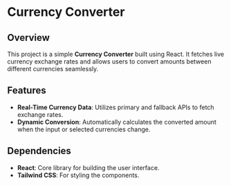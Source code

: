 # Currency Converter

## Overview

This project is a simple **Currency Converter** built using React. It fetches live currency exchange rates and allows users to convert amounts between different currencies seamlessly.

## Features

- **Real-Time Currency Data**: Utilizes primary and fallback APIs to fetch exchange rates.
- **Dynamic Conversion**: Automatically calculates the converted amount when the input or selected currencies change.

## Dependencies

- **React**: Core library for building the user interface.
- **Tailwind CSS**: For styling the components.
